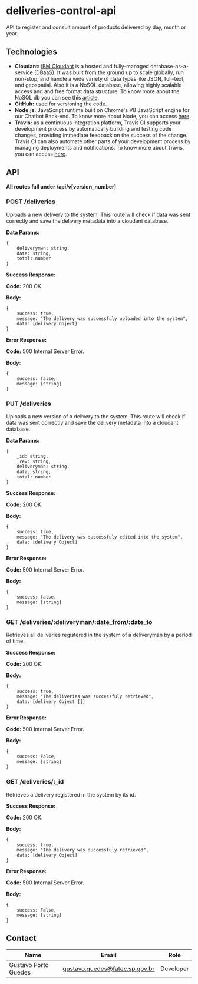 # deliveries-control-api
API to register and consult amount of products delivered by day, month or year.

## Technologies

- **Cloudant:** [IBM Cloudant](https://console.bluemix.net/docs/services/Cloudant/offerings/cloudant.com.html#cloudant-com) is a hosted and fully-managed database-as-a-service (DBaaS). It was built from the ground up to scale globally, run non-stop, and handle a wide variety of data types like JSON, full-text, and geospatial. Also it is a NoSQL database, allowing highly scalable access and and free format data structure. To know more about the NoSQL db you can see this [article](https://www.infoworld.com/article/3240644/nosql/what-is-nosql-nosql-databases-explained.html). 
- **GitHub:** used for versioning the code.
- **Node.js:** JavaScript runtime built on Chrome's V8 JavaScript engine for our Chatbot Back-end. To know more about Node, you can access [here](https://nodejs.org/en/).
- **Travis:** as a continuous integration platform, Travis CI supports your development process by automatically building and testing code changes, providing immediate feedback on the success of the change. Travis CI can also automate other parts of your development process by managing deployments and notifications. To know more about Travis, you can access [here](https://docs.travis-ci.com/user/for-beginners/).


## API

**All routes fall under /api/v[version_number]**

### POST /deliveries

Uploads a new delivery to the system. This route will check if data was sent correctly and save the delivery metadata into a cloudant database.

**Data Params:**
```
{
    deliveryman: string,
    date: string,
    total: number
}
```

**Success Response:**

**Code:** 200 OK.

**Body:**

```
{
    success: true,
    message: "The delivery was successfuly uploaded into the system",
    data: [delivery Object]
}
```

**Error Response:**

**Code:** 500 Internal Server Error.

**Body:**
```
{
    success: false,
    message: [string]
}
```

### PUT /deliveries

Uploads a new version of a delivery to the system. This route will check if data was sent correctly and save the delivery metadata into a cloudant database.

**Data Params:**
```
{
    _id: string,
    _rev: string,
    deliveryman: string,
    date: string,
    total: number
}
```

**Success Response:**

**Code:** 200 OK.

**Body:**

```
{
    success: true,
    message: "The delivery was successfuly edited into the system",
    data: [delivery Object]
}
```

**Error Response:**

**Code:** 500 Internal Server Error.

**Body:**
```
{
    success: false,
    message: [string]
}
```

### GET /deliveries/:deliveryman/:date_from/:date_to

Retrieves all deliveries registered in the system of a deliveryman by a period of time.

**Success Response:**

**Code:** 200 OK.

**Body:**

```
{
    success: true,
    message: "The deliveries was successfuly retrieved",
    data: [delivery Object []]
}
```

**Error Response:**

**Code:** 500 Internal Server Error.

**Body:**
```
{
    success: False,
    message: [string]
}
```

### GET /deliveries/:_id

Retrieves a delivery registered in the system by its id.

**Success Response:**

**Code:** 200 OK.

**Body:**

```
{
    success: true,
    message: "The delivery was successfuly retrieved",
    data: [delivery Object]
}
```

**Error Response:**

**Code:** 500 Internal Server Error.

**Body:**
```
{
    success: False,
    message: [string]
}
```

## Contact
Name                 | Email                              |Role  
---------------------|------------------------------------|-----------|
Gustavo Porto Guedes | gustavo.guedes@fatec.sp.gov.br     | Developer